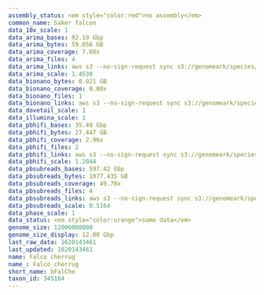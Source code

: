 ```yaml
---
assembly_status: <em style="color:red">no assembly</em>
common_name: Saker falcon
data_10x_scale: 1
data_arima_bases: 92.19 Gbp
data_arima_bytes: 59.056 GB
data_arima_coverage: 7.68x
data_arima_files: 4
data_arima_links: aws s3 --no-sign-request sync s3://genomeark/species/Falco_cherrug/bFalChe1/genomic_data/arima/ .<br>
data_arima_scale: 1.4538
data_bionano_bytes: 0.021 GB
data_bionano_coverage: 0.00x
data_bionano_files: 1
data_bionano_links: aws s3 --no-sign-request sync s3://genomeark/species/Falco_cherrug/bFalChe1/genomic_data/bionano/ .<br>
data_dovetail_scale: 1
data_illumina_scale: 1
data_pbhifi_bases: 35.49 Gbp
data_pbhifi_bytes: 27.447 GB
data_pbhifi_coverage: 2.96x
data_pbhifi_files: 2
data_pbhifi_links: aws s3 --no-sign-request sync s3://genomeark/species/Falco_cherrug/bFalChe1/genomic_data/pacbio/ . --exclude "*subreads.bam*"<br>
data_pbhifi_scale: 1.2044
data_pbsubreads_bases: 597.42 Gbp
data_pbsubreads_bytes: 1077.435 GB
data_pbsubreads_coverage: 49.78x
data_pbsubreads_files: 4
data_pbsubreads_links: aws s3 --no-sign-request sync s3://genomeark/species/Falco_cherrug/bFalChe1/genomic_data/pacbio/ . --exclude "*ccs*bam*"<br>
data_pbsubreads_scale: 0.5164
data_phase_scale: 1
data_status: <em style="color:orange">some data</em>
genome_size: 12000000000
genome_size_display: 12.00 Gbp
last_raw_data: 1620143461
last_updated: 1620143461
name: Falco cherrug
name_: Falco_cherrug
short_name: bFalChe
taxon_id: 345164
---
```

